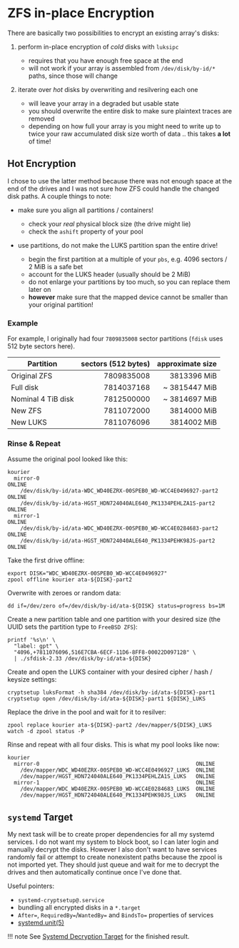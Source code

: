# ZFS in-place Encryption

There are basically two possibilities to encrypt an existing array's disks:

1. perform in-place encryption of _cold_ disks with `luksipc`
    - requires that you have enough free space at the end
    - will not work if your array is assembled from `/dev/disk/by-id/*` paths, since those will
      change

2. iterate over _hot_ disks by overwriting and resilvering each one
    - will leave your array in a degraded but usable state
    - you should overwrite the entire disk to make sure plaintext traces are removed
    - depending on how full your array is you might need to write up to twice your raw accumulated
      disk size worth of data .. this takes **a lot** of time!

## Hot Encryption

I chose to use the latter method because there was not enough space at the end of the drives and I
was not sure how ZFS could handle the changed disk paths. A couple things to note:

- make sure you align all partitions / containers!
    - check your _real_ physical block size (the drive might lie)
    - check the `ashift` property of your pool

- use partitions, do not make the LUKS partition span the entire drive!
    - begin the first partition at a multiple of your `pbs`, e.g. 4096 sectors / 2 MiB is a safe bet
    - account for the LUKS header (usually should be 2 MiB)
    - do not enlarge your partitions by too much, so you can replace them later on
    - **however** make sure that the mapped device cannot be smaller than your original partition!

### Example

For example, I originally had four `7809835008` sector partitions (`fdisk` uses 512 byte sectors
here).

| Partition          | sectors (512 bytes) | approximate size |
| -------------------| ------------------: | ---------------: |
| Original ZFS       |          7809835008 |      3813396 MiB |
| Full disk          |          7814037168 |    ~ 3815447 MiB |
| Nominal 4 TiB disk |          7812500000 |    ~ 3814697 MiB |
| New ZFS            |          7811072000 |      3814000 MiB |
| New LUKS           |          7811076096 |      3814002 MiB |

### Rinse & Repeat

Assume the original pool looked like this:

    kourier
      mirror-0                                                          ONLINE
        /dev/disk/by-id/ata-WDC_WD40EZRX-00SPEB0_WD-WCC4E0496927-part2  ONLINE
        /dev/disk/by-id/ata-HGST_HDN724040ALE640_PK1334PEHLZA1S-part2   ONLINE
      mirror-1                                                          ONLINE
        /dev/disk/by-id/ata-WDC_WD40EZRX-00SPEB0_WD-WCC4E0284683-part2  ONLINE
        /dev/disk/by-id/ata-HGST_HDN724040ALE640_PK1334PEHK98JS-part2   ONLINE

Take the first drive offline:

    export DISK="WDC_WD40EZRX-00SPEB0_WD-WCC4E0496927"
    zpool offline kourier ata-${DISK}-part2

Overwrite with zeroes or random data:

    dd if=/dev/zero of=/dev/disk/by-id/ata-${DISK} status=progress bs=1M

Create a new partition table and one partition with your desired size (the UUID sets the partition
type to `FreeBSD ZFS`):

    printf '%s\n' \
      "label: gpt" \
      "4096,+7811076096,516E7CBA-6ECF-11D6-8FF8-00022D09712B" \
      | ./sfdisk-2.33 /dev/disk/by-id/ata-${DISK}

Create and open the LUKS container with your desired cipher / hash / keysize settings:

    cryptsetup luksFormat -h sha384 /dev/disk/by-id/ata-${DISK}-part1
    cryptsetup open /dev/disk/by-id/ata-${DISK}-part1 ${DISK}_LUKS

Replace the drive in the pool and wait for it to resilver:

    zpool replace kourier ata-${DISK}-part2 /dev/mapper/${DISK}_LUKS
    watch -d zpool status -P

Rinse and repeat with all four disks. This is what my pool looks like now:

    kourier
      mirror-0                                                 ONLINE
        /dev/mapper/WDC_WD40EZRX-00SPEB0_WD-WCC4E0496927_LUKS  ONLINE
        /dev/mapper/HGST_HDN724040ALE640_PK1334PEHLZA1S_LUKS   ONLINE
      mirror-1                                                 ONLINE
        /dev/mapper/WDC_WD40EZRX-00SPEB0_WD-WCC4E0284683_LUKS  ONLINE
        /dev/mapper/HGST_HDN724040ALE640_PK1334PEHK98JS_LUKS   ONLINE

## `systemd` Target

My next task will be to create proper dependencies for all my systemd services. I do not want my
system to block boot, so I can later login and manually decrypt the disks. However I also don't want
to have services randomly fail or attempt to create nonexistent paths because the zpool is not
imported yet. They should just queue and wait for me to decrypt the drives and then automatically
continue once I've done that.

Useful pointers:

- `systemd-cryptsetup@.service`
- bundling all encrypted disks in a `*.target`
- `After=`, `RequiredBy=`/`WantedBy=` and `BindsTo=` properties of services
- [systemd.unit(5)](https://www.freedesktop.org/software/systemd/man/systemd.unit.html)

!!! note
    See [Systemd Decryption Target](systemd-decryption-target.md) for the finished result.
